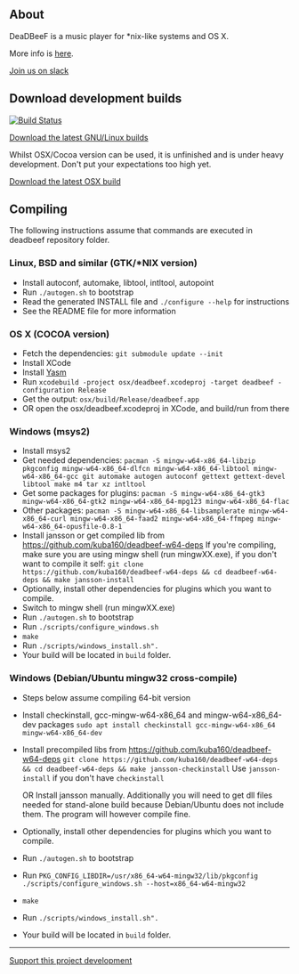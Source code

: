 ## About

DeaDBeeF is a music player for \*nix-like systems and OS X.

More info is [here](http://deadbeef.sf.net).

[Join us on slack](https://deadbeef-slack.herokuapp.com)

## Download development builds

[![Build Status](https://travis-ci.org/DeaDBeeF-Player/deadbeef.svg?branch=master)](https://travis-ci.org/DeaDBeeF-Player/deadbeef)

[Download the latest GNU/Linux builds](https://sourceforge.net/projects/deadbeef/files/travis/linux/)

Whilst OSX/Cocoa version can be used, it is unfinished and is under heavy development. Don't put your expectations too high yet.

[Download the latest OSX build](https://sourceforge.net/projects/deadbeef/files/travis/osx/)

## Compiling

The following instructions assume that commands are executed in deadbeef repository folder.

### Linux, BSD and similar (GTK/*NIX version)

* Install autoconf, automake, libtool, intltool, autopoint
* Run ```./autogen.sh``` to bootstrap
* Read the generated INSTALL file and ```./configure --help``` for instructions
* See the README file for more information

### OS X (COCOA version)

* Fetch the dependencies: ```git submodule update --init```
* Install XCode
* Install [Yasm](http://rudix.org/packages/yasm.html)
* Run ```xcodebuild -project osx/deadbeef.xcodeproj -target deadbeef -configuration Release```
* Get the output: ```osx/build/Release/deadbeef.app```
* OR open the osx/deadbeef.xcodeproj in XCode, and build/run from there

### Windows (msys2)

* Install msys2
* Get needed dependencies: 
	```pacman -S mingw-w64-x86_64-libzip pkgconfig mingw-w64-x86_64-dlfcn mingw-w64-x86_64-libtool mingw-w64-x86_64-gcc git automake autogen autoconf gettext gettext-devel libtool make m4 tar xz intltool```
* Get some packages for plugins:
	```pacman -S mingw-w64-x86_64-gtk3 mingw-w64-x86_64-gtk2 mingw-w64-x86_64-mpg123 mingw-w64-x86_64-flac```
* Other packages:
	```pacman -S mingw-w64-x86_64-libsamplerate mingw-w64-x86_64-curl mingw-w64-x86_64-faad2 mingw-w64-x86_64-ffmpeg mingw-w64-x86_64-opusfile-0.8-1```
* Install jansson or get compiled lib from https://github.com/kuba160/deadbeef-w64-deps
   If you're compiling, make sure you are using mingw shell (run mingwXX.exe), if you don't want to compile it self:
   ```git clone https://github.com/kuba160/deadbeef-w64-deps && cd deadbeef-w64-deps && make jansson-install```
* Optionally, install other dependencies for plugins which you want to compile.
* Switch to mingw shell (run mingwXX.exe)
* Run ```./autogen.sh``` to bootstrap
* Run `./scripts/configure_windows.sh`
* `make`
* Run `./scripts/windows_install.sh".`
* Your build will be located in `build` folder.

### Windows (Debian/Ubuntu mingw32 cross-compile)

* Steps below assume compiling 64-bit version
* Install checkinstall, gcc-mingw-w64-x86_64 and mingw-w64-x86_64-dev packages `sudo apt install checkinstall gcc-mingw-w64-x86_64 mingw-w64-x86_64-dev`
* Install precompiled libs from https://github.com/kuba160/deadbeef-w64-deps
```git clone https://github.com/kuba160/deadbeef-w64-deps && cd deadbeef-w64-deps && make jansson-checkinstall``` Use `jansson-install` if you don't have `checkinstall`

  OR
  Install jansson manually. Additionally you will need to get dll files needed for stand-alone build because Debian/Ubuntu does not include them. The program will however compile fine.
* Optionally, install other dependencies for plugins which you want to compile.
* Run ```./autogen.sh``` to bootstrap
* Run `PKG_CONFIG_LIBDIR=/usr/x86_64-w64-mingw32/lib/pkgconfig ./scripts/configure_windows.sh --host=x86_64-w64-mingw32`
* `make`
* Run `./scripts/windows_install.sh".`
* Your build will be located in `build` folder.

----

[Support this project development](http://deadbeef.sourceforge.net/support.html)
